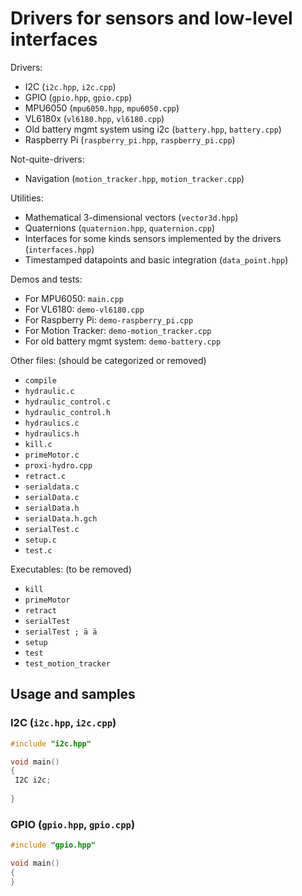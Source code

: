 # Drivers for sensors and low-level interfaces
Drivers:
 - I2C (`i2c.hpp`, `i2c.cpp`)
 - GPIO (`gpio.hpp`, `gpio.cpp`)
 - MPU6050 (`mpu6050.hpp`, `mpu6050.cpp`)
 - VL6180x (`vl6180.hpp`, `vl6180.cpp`)
 - Old battery mgmt system using i2c (`battery.hpp`, `battery.cpp`)
 - Raspberry Pi (`raspberry_pi.hpp`, `raspberry_pi.cpp`)

Not-quite-drivers:
 - Navigation (`motion_tracker.hpp`, `motion_tracker.cpp`)

Utilities:
 - Mathematical 3-dimensional vectors (`vector3d.hpp`)
 - Quaternions (`quaternion.hpp`, `quaternion.cpp`)
 - Interfaces for some kinds sensors implemented by the drivers (`interfaces.hpp`)
 - Timestamped datapoints and basic integration (`data_point.hpp`)

Demos and tests:
 - For MPU6050: `main.cpp`
 - For VL6180: `demo-vl6180.cpp`
 - For Raspberry Pi: `demo-raspberry_pi.cpp`
 - For Motion Tracker: `demo-motion_tracker.cpp`
 - For old battery mgmt system: `demo-battery.cpp`

Other files: (should be categorized or removed)
 - `compile`
 - `hydraulic.c`
 - `hydraulic_control.c`
 - `hydraulic_control.h`
 - `hydraulics.c`
 - `hydraulics.h`
 - `kill.c`
 - `primeMotor.c`
 - `proxi-hydro.cpp`
 - `retract.c`
 - `serialdata.c`
 - `serialData.c`
 - `serialData.h`
 - `serialData.h.gch`
 - `serialTest.c`
 - `setup.c`
 - `test.c`

Executables: (to be removed)
 - `kill`
 - `primeMotor`
 - `retract`
 - `serialTest`
 - `serialTest ; ä ä `
 - `setup`
 - `test`
 - `test_motion_tracker`
 ## Usage and samples
 ### I2C (`i2c.hpp`, `i2c.cpp`)
 ```cpp
 #include "i2c.hpp"
 
 void main()
 {
  I2C i2c;
  
 }
 ```
 ### GPIO (`gpio.hpp`, `gpio.cpp`)
 ```cpp
 #include "gpio.hpp"
 
 void main()
 {
 }
 ```
